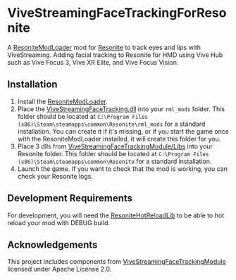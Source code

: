 # ViveStreamingFaceTrackingForResonite

A [ResoniteModLoader](https://github.com/resonite-modding-group/ResoniteModLoader) mod for [Resonite](https://resonite.com/) to track eyes and lips with ViveStreaming.
Adding facial tracking to Resonite for HMD using Vive Hub such as Vive Focus 3, Vive XR Elite, and Vive Focus Vision.


## Installation

1. Install the [ResoniteModLoader](https://github.com/resonite-modding-group/ResoniteModLoader).
2. Place the [ViveStreamingFaceTracking.dll](https://github.com/esnya/EsnyaResoniteModTemplate/releases/latest/download/ViveStreamingFaceTracking.dll) into your `rml_mods` folder. This folder should be located at `C:\Program Files (x86)\Steam\steamapps\common\Resonite\rml_mods` for a standard installation. You can create it if it's missing, or if you start the game once with the ResoniteModLoader installed, it will create this folder for you.
3. Place 3 dlls from [ViveStreamingFaceTrackingModule/Libs](./ViveStreamingFaceTrackingModule/Libs) into your Resonite folder. This folder should be located at `C:\Program Files (x86)\Steam\steamapps\common\Resonite` for a standard installation.
4. Launch the game. If you want to check that the mod is working, you can check your Resonite logs.


## Development Requirements

For development, you will need the [ResoniteHotReloadLib](https://github.com/Nytra/ResoniteHotReloadLib) to be able to hot reload your mod with DEBUG build.


## Acknowledgements

This project includes components from [ViveStreamingFaceTrackingModule](https://github.com/ViveSoftware/ViveStreamingFaceTrackingModule) licensed under Apache License 2.0.
